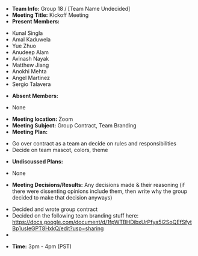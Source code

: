 * **Team Info:** Group 18 / [Team Name Undecided]
* **Meeting Title:** Kickoff Meeting
* **Present Members:**
 - Kunal Singla
 - Amal Kaduwela
 - Yue Zhuo
 - Anudeep Alam
 - Avinash Nayak
 - Matthew Jiang
 - Anokhi Mehta
 - Angel Martinez
 - Sergio Talavera
* **Absent Members:**
 - None
* **Meeting location:** Zoom
* **Meeting Subject:** Group Contract, Team Branding
* **Meeting Plan:**
 - Go over contract as a team an decide on rules and responsibilities
 - Decide on team mascot, colors, theme
* **Undiscussed Plans:**
 - None
* **Meeting Decisions/Results:** Any decisions made & their reasoning (if there were dissenting opinions include them, then write why the group decided to make that decision anyways)
 - Decided and wrote group contract
 - Decided on the following team branding stuff here: https://docs.google.com/document/d/1fpWTBHDibxUrPfya5l2SoQEfSfytBp1usIeGPT8HxkQ/edit?usp=sharing
 - 
* **Time:** 3pm - 4pm (PST)
